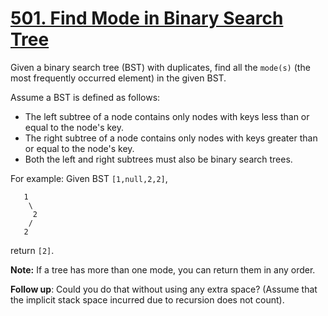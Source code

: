 # [501. Find Mode in Binary Search Tree](https://leetcode.com/problems/find-mode-in-binary-search-tree/)

Given a binary search tree (BST) with duplicates, find all the `mode(s)` (the most frequently occurred element) in the given BST.

Assume a BST is defined as follows:

- The left subtree of a node contains only nodes with keys less than or equal to the node's key.
- The right subtree of a node contains only nodes with keys greater than or equal to the node's key.
- Both the left and right subtrees must also be binary search trees.
 

For example:
Given BST `[1,null,2,2]`,
```
   1
    \
     2
    /
   2
 ```

return `[2]`.

**Note:** If a tree has more than one mode, you can return them in any order.

**Follow up**: Could you do that without using any extra space? (Assume that the implicit stack space incurred due to recursion does not count).